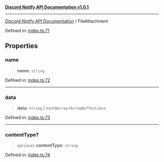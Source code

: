 [**Discord Notify API Documentation v1.0.1**](../README.md)

***

[Discord Notify API Documentation](../globals.md) / FileAttachment

Defined in: [index.ts:71](https://github.com/Devlander-Software/discord-notify/blob/main/src/index.ts#L71)

## Properties

### name

> **name**: `string`

Defined in: [index.ts:72](https://github.com/Devlander-Software/discord-notify/blob/main/src/index.ts#L72)

***

### data

> **data**: `string` \| `Uint8Array`\<`ArrayBufferLike`\>

Defined in: [index.ts:73](https://github.com/Devlander-Software/discord-notify/blob/main/src/index.ts#L73)

***

### contentType?

> `optional` **contentType**: `string`

Defined in: [index.ts:74](https://github.com/Devlander-Software/discord-notify/blob/main/src/index.ts#L74)
